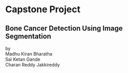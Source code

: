 # Capstone Project
## Bone Cancer Detection Using Image Segmentation

by<br/>
Madhu Kiran Bharatha<br/>
Sai Ketan Gande<br/>
Charan Reddy Jakkireddy<br/>

